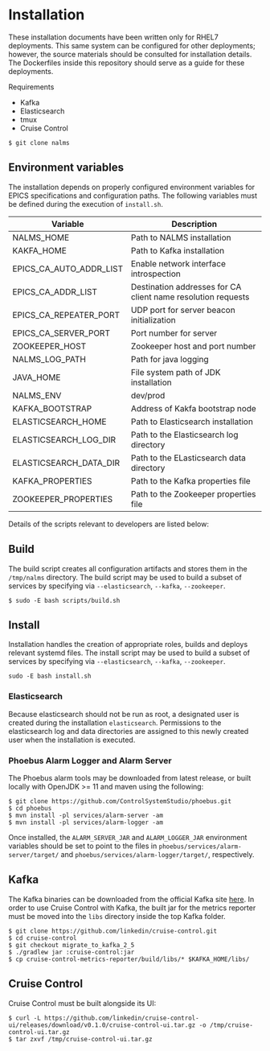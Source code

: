 # Installation

These installation documents have been written only for RHEL7 deployments. This same system can be configured for other deployments; however, the source materials should be consulted for installation details. The Dockerfiles inside this repository should serve as a guide for these deployments. 

Requirements
- Kafka
- Elasticsearch
- tmux
- Cruise Control


```
$ git clone nalms
```

## Environment variables

The installation depends on properly configured environment variables for EPICS specifications and configuration paths. The following variables must be defined during the execution of `install.sh`.

| Variable                 | Description                                                   |
|--------------------------|---------------------------------------------------------------|
| NALMS_HOME               | Path to NALMS installation                                    |
| KAKFA_HOME               | Path to Kafka installation                                    |
| EPICS_CA_AUTO_ADDR_LIST  | Enable network interface introspection                        |
| EPICS_CA_ADDR_LIST       | Destination addresses for CA client name resolution requests  |
| EPICS_CA_REPEATER_PORT   | UDP port for server beacon initialization                     |
| EPICS_CA_SERVER_PORT     | Port number for server                                        |
| ZOOKEEPER_HOST           | Zookeeper host and port number                                |
| NALMS_LOG_PATH           | Path for java logging                                         |
| JAVA_HOME                | File system path of JDK installation                          |
| NALMS_ENV                | dev/prod                                                      |
| KAFKA_BOOTSTRAP          | Address of Kakfa bootstrap node                               |
| ELASTICSEARCH_HOME       | Path to Elasticsearch installation                            |
| ELASTICSEARCH_LOG_DIR    | Path to the Elasticsearch log directory                       |
| ELASTICSEARCH_DATA_DIR   | Path to the ELasticsearch data directory                      |
| KAFKA_PROPERTIES         | Path to the Kafka properties file                             |
| ZOOKEEPER_PROPERTIES     | Path to the Zookeeper properties file                         |


Details of the scripts relevant to developers are listed below:

## Build

The build script creates all configuration artifacts and stores them in the `/tmp/nalms` directory. The build script may be used to build a subset of services by specifying via `--elasticsearch`, `--kafka`, `--zookeeper`.


```
$ sudo -E bash scripts/build.sh
``` 

## Install

Installation handles the creation of appropriate roles, builds and deploys relevant systemd files. The install script may be used to build a subset of services by specifying via `--elasticsearch`, `--kafka`, `--zookeeper`.


```
sudo -E bash install.sh
``` 


### Elasticsearch

Because elasticsearch should not be run as root, a designated user is created during the installation `elasticsearch`.
Permissions to the elasticsearch log and data directories are assigned to this newly created user when the installation is executed. 

### Phoebus Alarm Logger and Alarm Server

The Phoebus alarm tools may be downloaded from latest release, or built locally with OpenJDK >= 11 and maven using the following:

```
$ git clone https://github.com/ControlSystemStudio/phoebus.git
$ cd phoebus
$ mvn install -pl services/alarm-server -am
$ mvn install -pl services/alarm-logger -am
```

Once installed, the `ALARM_SERVER_JAR` and `ALARM_LOGGER_JAR` environment variables should be set to point to the files in `phoebus/services/alarm-server/target/` and `phoebus/services/alarm-logger/target/`, respectively. 


## Kafka

The Kafka binaries can be downloaded from the official Kafka site [here](https://kafka.apache.org/downloads). In order to use Cruise Control with Kafka, the built jar for the metrics reporter must be moved into the `libs` directory inside the top Kafka folder.

```
$ git clone https://github.com/linkedin/cruise-control.git
$ cd cruise-control
$ git checkout migrate_to_kafka_2_5
$ ./gradlew jar :cruise-control:jar 
$ cp cruise-control-metrics-reporter/build/libs/* $KAFKA_HOME/libs/
```

## Cruise Control
Cruise Control must be built alongside its UI:

```
$ curl -L https://github.com/linkedin/cruise-control-ui/releases/download/v0.1.0/cruise-control-ui.tar.gz -o /tmp/cruise-control-ui.tar.gz 
$ tar zxvf /tmp/cruise-control-ui.tar.gz
```